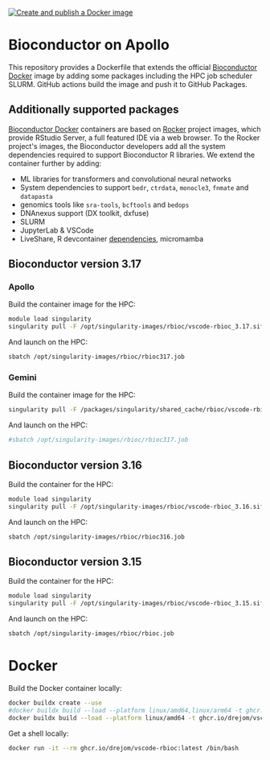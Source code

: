 [![Create and publish a Docker image](https://github.com/drejom/vscode-rbioc/actions/workflows/publish-to-github-package.yaml/badge.svg)](https://github.com/drejom/vscode-rbioc/actions/workflows/publish-to-github-package.yaml)
# Bioconductor on Apollo

This repository provides a Dockerfile that extends the official [Bioconductor Docker](https://bioconductor.org/help/docker/) image by adding some packages including the HPC job scheduler SLURM. GitHub actions build the image and push it to GitHub Packages.

## Additionally supported packages

[Bioconductor Docker](https://bioconductor.org/help/docker/) containers are based on [Rocker](https://rocker-project.org/) project images, which provide RStudio Server, a full featured IDE via a web browser. To the Rocker project's images, the Bioconductor developers add all the system dependencies required to support Bioconductor R libraries. We extend the container further by adding:

- ML libraries for transformers and convolutional neural networks
- System dependencies to support `bedr`, `ctrdata`, `monocle3`, `fnmate` and `datapasta`
- genomics tools like `sra-tools`, `bcftools` and `bedops`
- DNAnexus support (DX toolkit, dxfuse)
- SLURM
- JupyterLab & VSCode
- LiveShare, R devcontainer [dependencies](https://github.com/microsoft/vscode-dev-containers/blob/main/containers/r/.devcontainer/devcontainer.json), micromamba

## Bioconductor version **3.17**


### Apollo

Build the container image for the HPC:

```sh
module load singularity
singularity pull -F /opt/singularity-images/rbioc/vscode-rbioc_3.17.sif docker://ghcr.io/drejom/vscode-rbioc:v2023-9-26
```
And launch on the HPC:

```sh
sbatch /opt/singularity-images/rbioc/rbioc317.job
```
### Gemini

Build the container image for the HPC:

```sh
singularity pull -F /packages/singularity/shared_cache/rbioc/vscode-rbioc_3.17.sif docker://ghcr.io/drejom/vscode-rbioc:v2023-9-26
```
And launch on the HPC:

```sh
#sbatch /opt/singularity-images/rbioc/rbioc317.job
```

## Bioconductor version **3.16**

Build the container for the HPC:

```sh
module load singularity
singularity pull -F /opt/singularity-images/rbioc/vscode-rbioc_3.16.sif docker://ghcr.io/drejom/vscode-rbioc:v2023-1-8
```

And launch on the HPC:

```sh
sbatch /opt/singularity-images/rbioc/rbioc316.job
```

## Bioconductor version **3.15**

Build the container for the HPC:

```sh
module load singularity
singularity pull -F /opt/singularity-images/rbioc/vscode-rbioc_3.15.sif docker://ghcr.io/drejom/vscode-rbioc:v2022-10-14
```

And launch on the HPC:

```sh
sbatch /opt/singularity-images/rbioc/rbioc.job
```

# Docker

Build the Docker container locally:

```sh
docker buildx create --use
#docker buildx build --load --platform linux/amd64,linux/arm64 -t ghcr.io/drejom/vscode-rbioc:latest
docker buildx build --load --platform linux/amd64 -t ghcr.io/drejom/vscode-rbioc:latest --progress=plain . 2>&1 | tee build.log
```

Get a shell locally:

```sh
docker run -it --rm ghcr.io/drejom/vscode-rbioc:latest /bin/bash
```


